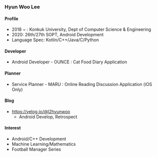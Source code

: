### Hyun Woo Lee
#### Profile
+ 2018 ~ : Konkuk University, Dept of Computer Science & Engineering
+ 2020: 26th/27th SOPT, Android Development
+ Language Spec: Kotlin/C++/Java/C/Python

#### Developer
+ Android Developer - OUNCE : Cat Food Diary Application

#### Planner
+ Service Planner - MARU : Online Reading Discussion Application (iOS Only)

#### Blog
+ https://velog.io/@l2hyunwoo
  + Android Develop, Retrospect

#### Interest
+ Android/C++ Development
+ Machine Learning/Mathematics
+ Football Manager Series
